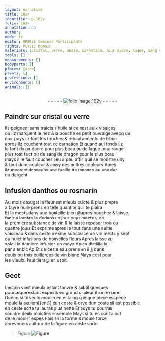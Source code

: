 ```yaml
---
layout: narrative
title: 102v
identifier: p-102v
folio: 102v
annotation: no
author:
mode: tc
editor: GR8975 Seminar Participants
rights: Public Domain
materials: [cristal, verre, huile, carnation, azur dacre, laque, sang de dragon, topasse, or, argent, anthos, rosmarin, vin, eau, vin blanc, estain, estaing, souldre]
tools: []
measurements: []
bodyparts: []
places: [acre]
plants: []
professions: []
environments: []
animals: []
---
```


<div class="folio" align="center">- - - - - <a href="http://gallica.bnf.fr/ark:/12148/btv1b10500001g/f210.image" target="_blank"><img src="https://cu-mkp.github.io/2017-workshop-edition/assets/photo-icon.png" alt="folio image: " style="display:inline-block; margin-bottom:-3px;"/>102v</a> - - - - - </div>  
  

## Paindre sur <span class="m">cristal</span> ou <span class="m">verre</span>

 
Ils peignent sans traicts a <span class="m">huile</span> si ce nest aulx visaiges<br/> ou ilz marquent le nez & la bouche en petit ouvraige avecq du<br/> noir puys ilz font les touches & rehaulsements de blanc<br/> apres ilz couchent tout de <span class="m">carnation</span> Et quand aul fonds ilz<br/> le font d<span class="m">azur d<span class="pl">acre</span></span> pour plus beau ou de <span class="m">laque</span> pour rouge<br/> plus tost faict ou de <span class="m">sang de dragon</span> pour le plus beau<br/> mays il le fault coucher peu a peu affin quil se monstre uny<br/> & tout dune couleur & ainsy des aultres couleurs Apres<br/> ilz mectent dessoubs une foeille de <span class="m">topasse</span> ou une d<span class="m">or</span><br/> ou d<span class="m">argent</span>
 
 
  

## Infusion d<span class="m">anthos</span> ou <span class="m">rosmarin</span>

 
Au mois daougst la fleur est mieulx cuicte & plus propre<br/> a fayre <span class="m">huile</span> prens en telle quantite quil te plaira<br/> Et la mects dans une bouteille bien <span class="add">@apres</span> bouchee & laisse<br/> fanir a lombre la dedans un jour puys mects y de<br/> la premiere substance de <span class="m">vin</span> & la laisse reposer trois ou<br/> quattre jours Et exprime apres le tout dans une aultre<br/> vaisseau & dans ceste mesme substance de <span class="m">vin</span> mects y sept<br/> ou huict infusions de nouvelles fleurs Apres laisse au<br/> soleil la derniere infusion un moys Apres distiille la<br/> par alenbic <span class="del">Ap</span> Et de ceste <span class="m">eau</span> prens en ii ℥ dans<br/> deulx ou trois cuillerees de <span class="m">vin blanc</span> Mays cest pour<br/> les vieulx. <span class="pn">Paul tiers</span>@ en usoit.
 
 
  

## Gect

 
L<span class="m">estain</span> vient mieulx estant tanvre & subtil quespes<br/> pourceque estant espes & en grand chaleur il se ressere<br/> Doncq si tu veulx mouler en <span class="m">estaing</span> quelque piece esspece<br/> moule la seulem[{ent}] dun coste & cave dun coste sil est possible<br/> en ceste sorte tu lauras plus nette Et puys tu pourras<br/> <span class="m">souldre</span> deulx moicties ensemble Mays si tu es contrainct<br/> de le mouler espes Fais en la forme & moule force<br/> abrevouers aultour de la figure en ceste sorte 
> *Figure*
> <a href="https://drive.google.com/open?id=0B9-oNrvWdlO5SjZwV0ZHdW93ZEk" target="_blank"><img src="https://cu-mkp.github.io/GR8975-edition/assets/photo-icon.png" alt="Figure" style="display:inline-block; margin-bottom:-3px;"/></a>
 
 
